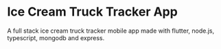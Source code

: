 # Ice Cream Truck Tracker App
A full stack ice cream truck tracker mobile app made with flutter, node.js, typescript, mongodb and express. 
